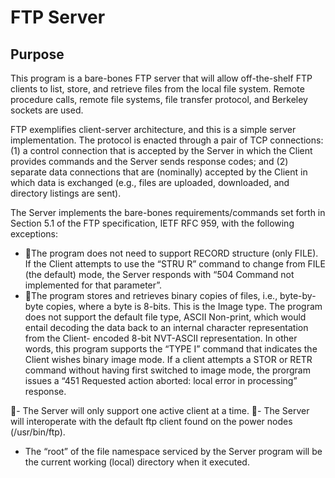 # FTP Server

## Purpose
This program is a bare-bones FTP server that will allow off-the-shelf FTP clients to list, store, and retrieve files from the local file system. Remote procedure calls, remote file systems, file transfer protocol, and Berkeley sockets are used.

FTP exemplifies client-server architecture, and this is a simple server implementation. The protocol is enacted through a pair of TCP connections: (1) a control connection that is accepted by the Server in which the Client provides commands and the Server sends response codes; and (2) separate data connections that are (nominally) accepted by the Client in which data is exchanged (e.g., files are uploaded, downloaded, and directory listings are sent).

The Server implements the bare-bones requirements/commands set forth in Section 5.1 of the FTP specification, IETF RFC 959, with the following exceptions:
- The program does not need to support RECORD structure (only FILE). If the Client attempts to use the “STRU R” command to change from FILE (the default) mode, the Server responds with “504 Command not implemented for that parameter”.
- The program stores and retrieves binary copies of files, i.e., byte-by-byte copies, where a byte is 8-bits. This is the Image type. The program does not support the default file type, ASCII Non-print, which would entail decoding the data back to an internal character representation from the Client- encoded 8-bit NVT-ASCII representation. In other words, this program supports the “TYPE I” command that indicates the Client wishes binary image mode. If a client attempts a STOR or RETR command without having first switched to image mode, the prorgram issues a “451 Requested action aborted: local error in processing” response.

- The Server will only support one active client at a time.
- The Server will interoperate with the default ftp client found on the power nodes (/usr/bin/ftp).
- The “root” of the file namespace serviced by the Server program will be the current working (local) directory when it executed.
